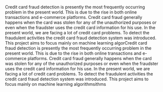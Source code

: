 Credit card fraud detection is presently the most frequently occurring problem in the present world. This is due to the rise in both online transactions and e-commerce platforms. Credit card fraud generally happens when the card was stolen for any of the unauthorized purposes or even when the fraudster uses the credit card information for his use. In the present world, we are facing a lot of credit card problems. To detect the fraudulent activities the credit card fraud detection system was introduced. This project aims to focus mainly on machine learning algorCredit card fraud detection is presently the most frequently occurring problem in the present world. This is due to the rise in both online transactions and e-commerce platforms. Credit card fraud generally happens when the card was stolen for any of the unauthorized purposes or even when the fraudster uses the credit card information for his use. In the present world, we are facing a lot of credit card problems. To detect the fraudulent activities the credit card fraud detection system was introduced. This project aims to focus mainly on machine learning algorithmsithms
